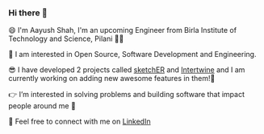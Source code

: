 ### Hi there 👋
😄 I'm Aayush Shah, I'm an upcoming Engineer from Birla Institute of Technology and Science, Pilani 👨‍💻

🤩 I am interested in Open Source, Software Development and Engineering.

😎 I have developed 2 projects called [sketchER](https://github.com/aayush226/sketchER) and [Intertwine](https://github.com/aayush226/Intertwine) and I am currently working on adding new awesome features in them!🚀

👉 I’m interested in solving problems and building software that impact people around me 🙌

🤝 Feel free to connect with me on [LinkedIn](http://www.linkedin.com/in/aayush-jayesh-shah)



